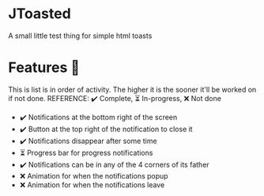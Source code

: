 # JToasted
A small little test thing for simple html toasts


# Features 📜
This is list is in order of activity. The higher it is the sooner it'll be worked on if not done.
REFERENCE: ✔️ Complete, ⏳ In-progress, ❌ Not done
- ✔️ Notifications at the bottom right of the screen
- ✔️ Button at the top right of the notification to close it
- ✔️ Notifications disappear after some time
- ⏳ Progress bar for progress notifications
- ✔️ Notifications can be in any of the 4 corners of its father
- ❌ Animation for when the notifications popup
- ❌ Animation for when the notifications leave
